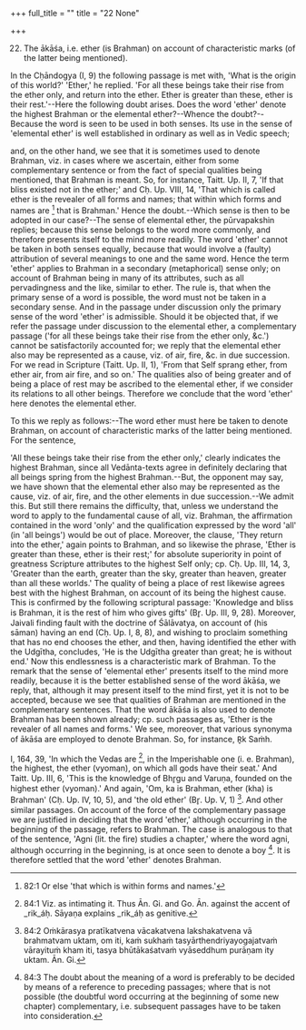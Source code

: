 +++
full_title = ""
title = "22 None"

+++


22. The ākāśa, i.e. ether (is Brahman) on account of characteristic marks (of the latter being mentioned).

In the Cḥāndogya (I, 9) the following passage is met with, 'What is the origin of this world?' 'Ether,' he replied. 'For all these beings take their rise from the ether only, and return into the ether. Ether is greater than these, ether is their rest.'--Here the following doubt arises. Does the word 'ether' denote the highest Brahman or the elemental ether?--Whence the doubt?--Because the word is seen to be used in both senses. Its use in the sense of 'elemental ether' is well established in ordinary as well as in Vedic speech;

and, on the other hand, we see that it is sometimes used to denote Brahman, viz. in cases where we ascertain, either from some complementary sentence or from the fact of special qualities being mentioned, that Brahman is meant. So, for instance, Taitt. Up. II, 7, 'If that bliss existed not in the ether;' and Cḥ. Up. VIII, 14, 'That which is called ether is the revealer of all forms and names; that within which forms and names are [^fn_121] that is Brahman.' Hence the doubt.--Which sense is then to be adopted in our case?--The sense of elemental ether, the pūrvapakshin replies; because this sense belongs to the word more commonly, and therefore presents itself to the mind more readily. The word 'ether' cannot be taken in both senses equally, because that would involve a (faulty) attribution of several meanings to one and the same word. Hence the term 'ether' applies to Brahman in a secondary (metaphorical) sense only; on account of Brahman being in many of its attributes, such as all pervadingness and the like, similar to ether. The rule is, that when the primary sense of a word is possible, the word must not be taken in a secondary sense. And in the passage under discussion only the primary sense of the word 'ether' is admissible. Should it be objected that, if we refer the passage under discussion to the elemental ether, a complementary passage ('for all these beings take their rise from the ether only, &c.') cannot be satisfactorily accounted for; we reply that the elemental ether also may be represented as a cause, viz. of air, fire, &c. in due succession. For we read in Scripture (Taitt. Up. II, 1), 'From that Self sprang ether, from ether air, from air fire, and so on.' The qualities also of being greater and of being a place of rest may be ascribed to the elemental ether, if we consider its relations to all other beings. Therefore we conclude that the word 'ether' here denotes the elemental ether.

[^fn_121]: 82:1 Or else 'that which is within forms and names.'

To this we reply as follows:--The word ether must here be taken to denote Brahman, on account of characteristic marks of the latter being mentioned. For the sentence,

 'All these beings take their rise from the ether only,' clearly indicates the highest Brahman, since all Vedānta-texts agree in definitely declaring that all beings spring from the highest Brahman.--But, the opponent may say, we have shown that the elemental ether also may be represented as the cause, viz. of air, fire, and the other elements in due succession.--We admit this. But still there remains the difficulty, that, unless we understand the word to apply to the fundamental cause of all, viz. Brahman, the affirmation contained in the word 'only' and the qualification expressed by the word 'all' (in 'all beings') would be out of place. Moreover, the clause, 'They return into the ether,' again points to Brahman, and so likewise the phrase, 'Ether is greater than these, ether is their rest;' for absolute superiority in point of greatness Scripture attributes to the highest Self only; cp. Cḥ. Up. III, 14, 3, 'Greater than the earth, greater than the sky, greater than heaven, greater than all these worlds.' The quality of being a place of rest likewise agrees best with the highest Brahman, on account of its being the highest cause. This is confirmed by the following scriptural passage: 'Knowledge and bliss is Brahman, it is the rest of him who gives gifts' (Br̥. Up. III, 9, 28). Moreover, Jaivali finding fault with the doctrine of Śālāvatya, on account of (his sāman) having an end (Cḥ. Up. I, 8, 8), and wishing to proclaim something that has no end chooses the ether, and then, having identified the ether with the Udgītha, concludes, 'He is the Udgītha greater than great; he is without end.' Now this endlessness is a characteristic mark of Brahman. To the remark that the sense of 'elemental ether' presents itself to the mind more readily, because it is the better established sense of the word ākāśa, we reply, that, although it may present itself to the mind first, yet it is not to be accepted, because we see that qualities of Brahman are mentioned in the complementary sentences. That the word ākāśa is also used to denote Brahman has been shown already; cp. such passages as, 'Ether is the revealer of all names and forms.' We see, moreover, that various synonyma of ākāśa are employed to denote Brahman. So, for instance, R̥k Saṁh.

  I, 164, 39, 'In which the Vedas are [^fn_122], in the Imperishable one (i. e. Brahman), the highest, the ether (vyoman), on which all gods have their seat.' And Taitt. Up. III, 6, 'This is the knowledge of Bhr̥gu and Varuṇa, founded on the highest ether (vyoman).' And again, 'Om, ka is Brahman, ether (kha) is Brahman' (Cḥ. Up. IV, 10, 5), and 'the old ether' (Br̥. Up. V, 1) [^fn_123]. And other similar passages. On account of the force of the complementary passage we are justified in deciding that the word 'ether,' although occurring in the beginning of the passage, refers to Brahman. The case is analogous to that of the sentence, 'Agni (lit. the fire) studies a chapter,' where the word agni, although occurring in the beginning, is at once seen to denote a boy [^fn_124]. It is therefore settled that the word 'ether' denotes Brahman.

[^fn_122]: 84:1 Viz. as intimating it. Thus Ān. Gi. and Go. Ān. against the accent of _rik_áḥ. Sāyaṇa explains _rik_áḥ as genitive.

[^fn_123]: 84:2 Oṁkārasya pratīkatvena vācakatvena lakshakatvena vā brahmatvam uktam, om iti, kaṁ sukhaṁ tasyārthendriyayogajatvaṁ vārayituṁ kham iti, tasya bhūtākaśatvaṁ vyāseddhum purāṇam ity uktam. Ān. Gi.

[^fn_124]: 84:3 The doubt about the meaning of a word is preferably to be decided by means of a reference to preceding passages; where that is not possible (the doubtful word occurring at the beginning of some new chapter) complementary, i.e. subsequent passages have to be taken into consideration.

